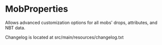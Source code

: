 # MobProperties
Allows advanced customization options for all mobs' drops, attributes, and NBT data.

Changelog is located at src/main/resources/changelog.txt
